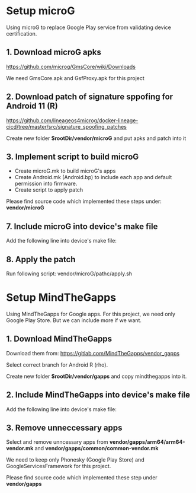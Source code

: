 # Setup microG
Using microG to replace Google Play service from validating device certification.

## 1. Download microG apks

https://github.com/microg/GmsCore/wiki/Downloads

We need GmsCore.apk and GsfProxy.apk for this project
## 2. Download patch of signature sppofing for Android 11 (R)

https://github.com/lineageos4microg/docker-lineage-cicd/tree/master/src/signature_spoofing_patches

Create new folder **$rootDir/vendor/microG** and put apks and patch into it

## 3. Implement script to build microG
- Create microG.mk to build microG's apps
- Create Android.mk (Android.bp) to include each app and default permission into firmware. 
- Create script to apply patch
   

Please find source code which implemented these steps under: **vendor/microG**

## 7. Include microG into device's make file

Add the following line into device's make file:

## 8. Apply the patch 

Run following script: vendor/microG/pathc/apply.sh


# Setup MindTheGapps
Using MindTheGapps for Google apps. For this project, we need only Google Play Store.
But we can include more if we want.

## 1. Download MindTheGapps

Download them from: https://gitlab.com/MindTheGapps/vendor_gapps

Select correct branch for Android R (rho).

Create new folder **$rootDir/vendor/gapps** and copy mindthegapps into it.

## 2. Include MindTheGapps into device's make file

Add the following line into device's make file:

## 3. Remove unneccessary apps

Select and remove unncessary apps from **vendor/gapps/arm64/arm64-vendor.mk** and **vendor/gapps/common/common-vendor.mk**

We need to keep only Phonesky (Google Play Store) and GoogleServicesFramework for this project.

Please find source code which implemented these step under **vendor/gapps**







